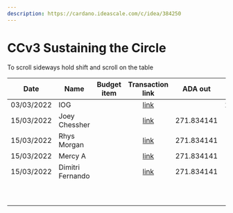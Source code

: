 ```yaml
---
description: https://cardano.ideascale.com/c/idea/384250
---
```


# CCv3 Sustaining the Circle

To scroll sideways hold shift and scroll on the table

<table><thead><tr><th>Date</th><th>Name</th><th data-type="select">Budget item</th><th align="center">Transaction link</th><th align="center">ADA out</th><th align="center">ADA in</th><th align="center">Balance</th></tr></thead><tbody><tr><td>03/03/2022</td><td>IOG</td><td></td><td align="center"><a href="https://github.com/cctreasury/Treasury-system/blob/main/content/en/blog/Fund7/CCv3-Sustaining-the-circle/Other/1646555002742-IOG.md">link</a></td><td align="center"></td><td align="center">1631.267830</td><td align="center">1631.267830</td></tr><tr><td>15/03/2022</td><td>Joey Chessher</td><td></td><td align="center"><a href="https://github.com/cctreasury/Treasury-system/blob/main/content/en/blog/Fund7/CCv3-Sustaining-the-circle/CC-member-remuneration/1647326121001-Joey-Chessher.md">link</a></td><td align="center">271.834141</td><td align="center"></td><td align="center"></td></tr><tr><td>15/03/2022</td><td>Rhys Morgan</td><td></td><td align="center"><a href="https://github.com/cctreasury/Treasury-system/blob/main/content/en/blog/Fund7/CCv3-Sustaining-the-circle/CC-member-remuneration/1647326439970-Rhys-Morgan.md">link</a></td><td align="center">271.834141</td><td align="center"></td><td align="center"></td></tr><tr><td>15/03/2022</td><td>Mercy A</td><td></td><td align="center"><a href="https://github.com/cctreasury/Treasury-system/blob/main/content/en/blog/Fund7/CCv3-Sustaining-the-circle/CC-member-remuneration/1647326656363-Mercy-A.md">link</a></td><td align="center">271.834141</td><td align="center"></td><td align="center"></td></tr><tr><td>15/03/2022</td><td>Dimitri Fernando</td><td></td><td align="center"><a href="https://github.com/cctreasury/Treasury-system/blob/main/content/en/blog/Fund7/CCv3-Sustaining-the-circle/CC-member-remuneration/1647326953565-Dimitri-Fernando.md">link</a></td><td align="center">271.834141</td><td align="center"></td><td align="center"></td></tr><tr><td></td><td></td><td></td><td align="center"></td><td align="center"></td><td align="center"></td><td align="center"></td></tr><tr><td></td><td></td><td></td><td align="center"></td><td align="center"></td><td align="center"></td><td align="center"></td></tr><tr><td></td><td></td><td></td><td align="center"></td><td align="center"></td><td align="center"></td><td align="center"></td></tr><tr><td></td><td></td><td></td><td align="center"></td><td align="center"></td><td align="center"></td><td align="center"></td></tr><tr><td></td><td></td><td></td><td align="center"></td><td align="center"></td><td align="center"></td><td align="center"></td></tr><tr><td></td><td></td><td></td><td align="center"></td><td align="center"></td><td align="center"></td><td align="center"></td></tr><tr><td></td><td></td><td></td><td align="center"></td><td align="center"></td><td align="center"></td><td align="center"></td></tr><tr><td></td><td></td><td></td><td align="center"></td><td align="center"></td><td align="center"></td><td align="center"></td></tr><tr><td></td><td></td><td></td><td align="center"></td><td align="center"></td><td align="center"></td><td align="center"></td></tr></tbody></table>
